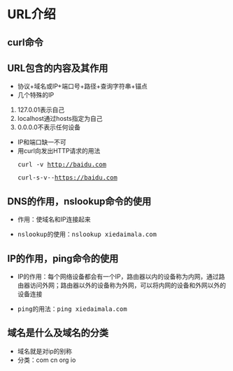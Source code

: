 # URL介绍
## curl命令

## URL包含的内容及其作用
* 协议+域名或IP+端口号+路径+查询字符串+锚点
* 几个特殊的IP
1. 127.0.01表示自己
2. localhost通过hosts指定为自己
3. 0.0.0.0不表示任何设备
* IP和端口缺一不可
* 用curl向发出HTTP请求的用法<pre>curl -v http://baidu.com</pre><pre>curl-s-v--https://baidu.com</pre>
## DNS的作用，nslookup命令的使用
* 作用：使域名和IP连接起来
* <pre>nslookup的使用：nslookup xiedaimala.com</pre>
## IP的作用，ping命令的使用
* IP的作用：每个网络设备都会有一个IP，路由器以内的设备称为内网，通过路由器访问外网；路由器以外的设备称为外网，可以将内网的设备和外网以外的设备连接
* <pre>ping的用法：ping xiedaimala.com</pre>
## 域名是什么及域名的分类
* 域名就是对ip的别称
* 分类：com cn org io

